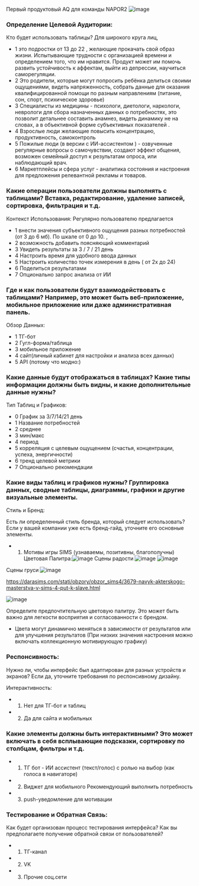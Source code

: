 Первый продуктовый AQ для команды NAPOR2
![image](https://github.com/MiroAlexAI/NAPOR2/assets/126348122/61018c35-090d-40e0-a9cd-cc95361396b6)


### Определение Целевой Аудитории:
Кто будет использовать таблицы?
 Для широкого круга лиц, 
- 1 это подростки от 13 до 22 , желающие прокачать свой образ жизни. Испытывающие трудности с организацией времени и определением того, что им нравится.
   Продукт может им помочь развить устойчивость к аффектам, выйти из депрессии, научиться саморегуляции.
- 2 Это родители, которые могут попросить ребёнка делиться своими ощущениями, видеть напряженность, собрать данные для оказания квалифицированной помощи по разным направлениям (питание, сон, спорт, психическое здоровье)
- 3 Специалисты из медицины - психологи, диетологи, наркологи, неврологи для сбора назначенных данных о потребностях, это позволит детальнее составить анамнез, видеть динамику не на словах, а в объективной форме     субъективных показателей .
- 4 Взрослые люди желающие повысить концентрацию, продуктивность, самоконтроль
- 5 Пожилые люди (в версии с ИИ-ассистентом ) - озвученные регулярные вопросы о самочувствии, создают эффект общения, возможен семейный доступ к результатам опроса, или наблюдающий врач.
- 6 Маркетплейсы и сфера услуг - аналитика состояния и настроения для предложения релевантной рекламы и товаров. 

### Какие операции пользователи должны выполнять с таблицами? Вставка, редактирование, удаление записей, сортировка, фильтрация и т.д.
Контекст Использования: Регулярно пользователю предлагается

- 1 внести значения субъективного ощущения разных потребностей (от 3 до 6 мб). По шкале от 0 до 10. , 
- 2 возможность добавить поясняющий комментарий
- 3 Увидеть результаты за 3 / 7 / 21 день 
- 4 Настроить время для удобного ввода данных
- 5 Настроить количество точек измерения в день ( от 2х до 24)
- 6 Поделиться результатами
- 7 Опционально запрос анализа от ИИ


### Где и как пользователи будут взаимодействовать с таблицами? Например, это может быть веб-приложение, мобильное приложение или даже административная панель.
Обзор Данных:

- 1 ТГ-бот
- 2 Гугл-форма/таблица
- 3 мобильное приложение
- 4 сайт(личный кабинет для настройки и анализа всех данных)
- 5 API (потому что модно:)

### Какие данные будут отображаться в таблицах? Какие типы информации должны быть видны, и какие дополнительные данные нужны?
Тип Таблиц и Графиков:

- 0 График  за 3/7/14/21 день
- 1 Название потребностей 
- 2 среднее 
- 3 мин/макс
- 4 период 
- 5 корреляция с целевым ощущением (счастья, концентрации, успеха, энергичности)
- 6 тренд целевой метрики
- 7 Опционально рекомендации

### Какие виды таблиц и графиков нужны? Группировка данных, сводные таблицы, диаграммы, графики и другие визуальные элементы.
Стиль и Бренд:

Есть ли определенный стиль бренда, который следует использовать? Если у вашей компании уже есть бренд-гайд, уточните его основные элементы.

- 1. Мотивы игры SIMS (узнаваемы, позитивны, благополучны)
Цветовая Палитра:![image](https://github.com/MiroAlexAI/NAPOR2/assets/126348122/412fa69b-b497-4061-8808-6569998d7c8c)
Сцены радости
![image](https://github.com/MiroAlexAI/NAPOR2/assets/126348122/58831642-3503-4d9a-9fa1-42e621dd350f)
![image](https://github.com/MiroAlexAI/NAPOR2/assets/126348122/242bca63-63c5-46dc-9bea-c27576565931)

Сцены груси
![image](https://github.com/MiroAlexAI/NAPOR2/assets/126348122/b70e24c1-f9af-45a9-8ec0-a8eae21ef0fc)

https://darasims.com/stati/obzory/obzor_sims4/3679-navyk-akterskogo-masterstva-v-sims-4-put-k-slave.html

![image](https://github.com/MiroAlexAI/NAPOR2/assets/126348122/064307a9-80b5-4b1d-aa2f-2307567b79a8)

Определите предпочтительную цветовую палитру. Это может быть важно для легкости восприятия и согласованности с брендом.
- Цвета могут динамично меняться в зависимости от результатов или для улучшения результатов (При низких значения настроения можно включать коллекционную мотивирующую графику) 

### Респонсивность: 
Нужно ли, чтобы интерфейс был адаптирован для разных устройств и экранов? Если да, уточните требования по респонсивному дизайну.

Интерактивность:
- 1. Нет для ТГ-бот и таблиц
- 2. Да для сайта и мобильных

### Какие элементы должны быть интерактивными? Это может включать в себя всплывающие подсказки, сортировку по столбцам, фильтры и т.д.

- 1. ТГ бот - ИИ ассистент (текст/голос) с ролью на выбор (как голоса в навигаторе)
- 2. Виджет для мобильного Рекомендующий выполнить потребность
- 3. push-уведомление для мотивации


### Тестирование и Обратная Связь:
Как будет организован процесс тестирования интерфейса? Как вы предполагаете получение обратной связи от пользователей?

- 1. ТГ-канал
- 2. VK
- 3. Прочие соц.сети
   









